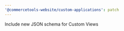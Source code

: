 ```yaml
---
'@commercetools-website/custom-applications': patch
---
```


Include new JSON schema for Custom Views
